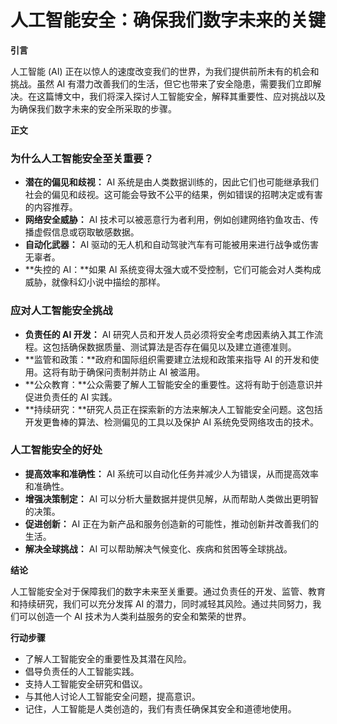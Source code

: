 # 人工智能安全：确保我们数字未来的关键

**引言**

人工智能 (AI) 正在以惊人的速度改变我们的世界，为我们提供前所未有的机会和挑战。虽然 AI 有潜力改善我们的生活，但它也带来了安全隐患，需要我们立即解决。在这篇博文中，我们将深入探讨人工智能安全，解释其重要性、应对挑战以及为确保我们数字未来的安全所采取的步骤。

**正文**

### 为什么人工智能安全至关重要？

* **潜在的偏见和歧视：** AI 系统是由人类数据训练的，因此它们也可能继承我们社会的偏见和歧视。这可能会导致不公平的结果，例如错误的招聘决定或有害的内容推荐。
* **网络安全威胁：** AI 技术可以被恶意行为者利用，例如创建网络钓鱼攻击、传播虚假信息或窃取敏感数据。
* **自动化武器：** AI 驱动的无人机和自动驾驶汽车有可能被用来进行战争或伤害无辜者。
* **失控的 AI：**如果 AI 系统变得太强大或不受控制，它们可能会对人类构成威胁，就像科幻小说中描绘的那样。

### 应对人工智能安全挑战

* **负责任的 AI 开发：** AI 研究人员和开发人员必须将安全考虑因素纳入其工作流程。这包括确保数据质量、测试算法是否存在偏见以及建立道德准则。
* **监管和政策：**政府和国际组织需要建立法规和政策来指导 AI 的开发和使用。这将有助于确保问责制并防止 AI 被滥用。
* **公众教育：**公众需要了解人工智能安全的重要性。这将有助于创造意识并促进负责任的 AI 实践。
* **持续研究：**研究人员正在探索新的方法来解决人工智能安全问题。这包括开发更鲁棒的算法、检测偏见的工具以及保护 AI 系统免受网络攻击的技术。

### 人工智能安全的好处

* **提高效率和准确性：** AI 系统可以自动化任务并减少人为错误，从而提高效率和准确性。
* **增强决策制定：** AI 可以分析大量数据并提供见解，从而帮助人类做出更明智的决策。
* **促进创新：** AI 正在为新产品和服务创造新的可能性，推动创新并改善我们的生活。
* **解决全球挑战：** AI 可以帮助解决气候变化、疾病和贫困等全球挑战。

**结论**

人工智能安全对于保障我们的数字未来至关重要。通过负责任的开发、监管、教育和持续研究，我们可以充分发挥 AI 的潜力，同时减轻其风险。通过共同努力，我们可以创造一个 AI 技术为人类利益服务的安全和繁荣的世界。

**行动步骤**

* 了解人工智能安全的重要性及其潜在风险。
* 倡导负责任的人工智能实践。
* 支持人工智能安全研究和倡议。
* 与其他人讨论人工智能安全问题，提高意识。
* 记住，人工智能是人类创造的，我们有责任确保其安全和道德地使用。
